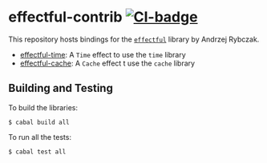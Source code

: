 # effectful-contrib [![CI-badge][CI-badge]][CI-url]

This repository hosts bindings for the [`effectful`][effectful] library by Andrzej Rybczak.

* [effectful-time](./effectful-time): A `Time` effect to use the `time` library
* [effectful-cache](./effectful-cache): A `Cache` effect t use the `cache` library

## Building and Testing

To build the libraries:

```
$ cabal build all
```

To run all the tests:

```
$ cabal test all
```

[effectful]: https://github.com/arybczak/effectful
[CI-badge]: https://img.shields.io/github/workflow/status/Kleidukos/effectful-contrib/CI?style=flat-square
[CI-url]: https://github.com/Kleidukos/effectful-contrib/actions
